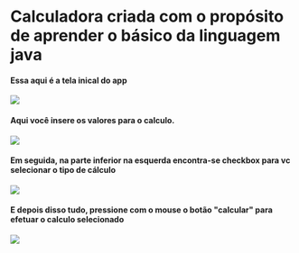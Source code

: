 <h1>Calculadora criada com o propósito de aprender o básico da linguagem java</h1>

<h4>Essa aqui é a tela inical do app</h4>
<image src="https://github.com/Kyra4code/Calculadora_Java/blob/master/assets/for_README/Tela_Principar.PNG"/>

<h4>Aqui você insere os valores para o calculo.</h4>
<image src="https://github.com/Kyra4code/Calculadora_Java/blob/master/assets/for_README/Capturar.PNG"/>

<h4>Em seguida, na parte inferior na esquerda encontra-se checkbox para vc selecionar o tipo de cálculo</h4>
<image src="https://github.com/Kyra4code/Calculadora_Java/blob/master/assets/for_README/Capturar2.PNG"/>

<h4>E depois disso tudo, pressione com o mouse o botão "calcular" para efetuar o calculo selecionado</h4>
<image src="https://github.com/Kyra4code/Calculadora_Java/blob/master/assets/for_README/Capturar3.PNG"/>





